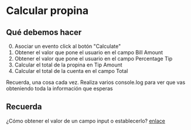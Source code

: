 # Calcular propina

## Qué debemos hacer

0. Asociar un evento click al botón "Calculate"
1. Obtener el valor que pone el usuario en el campo Bill Amount
2. Obtener el valor que pone el usuario en el campo Percentage Tip
3. Calcular el total de la propina en Tip Amount
4. Calcular el total de la cuenta en el campo Total

Recuerda, una cosa cada vez. Realiza varios console.log para ver que vas obteniendo toda la información que esperas

## Recuerda

¿Cómo obtener el valor de un campo input o establecerlo? [enlace](https://simpledev.io/lesson/get-input-value-js/)
